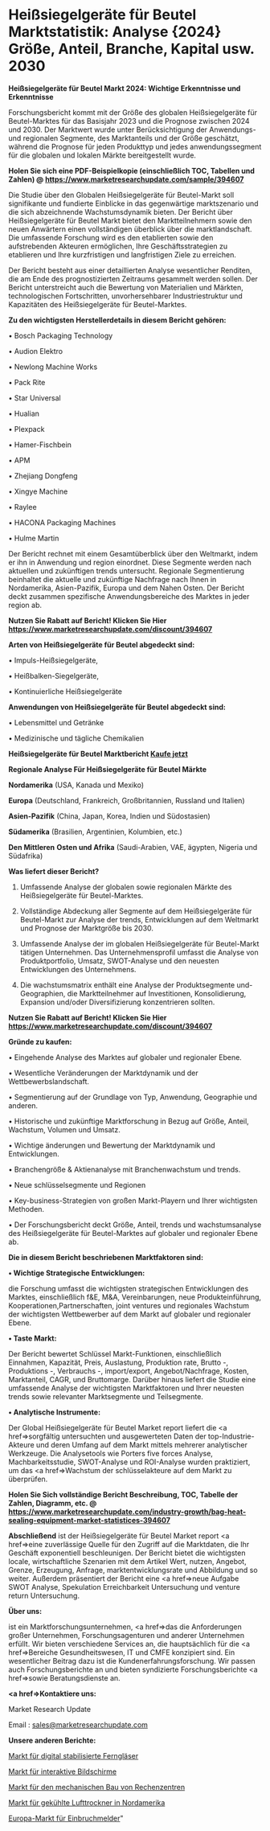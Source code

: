 # Heißsiegelgeräte für Beutel Marktstatistik: Analyse {2024} Größe, Anteil, Branche, Kapital usw. 2030

<strong>Heißsiegelgeräte für Beutel Markt 2024: Wichtige Erkenntnisse und Erkenntnisse</strong>

Forschungsbericht kommt mit der Größe des globalen Heißsiegelgeräte für Beutel-Marktes für das Basisjahr 2023 und die Prognose zwischen 2024 und 2030. Der Marktwert wurde unter Berücksichtigung der Anwendungs-und regionalen Segmente, des Marktanteils und der Größe geschätzt, während die Prognose für jeden Produkttyp und jedes anwendungssegment für die globalen und lokalen Märkte bereitgestellt wurde.

<strong>Holen Sie sich eine PDF-Beispielkopie (einschließlich TOC, Tabellen und Zahlen) @
</strong><strong><a href=https://www.marketresearchupdate.com/sample/394607><strong>https://www.marketresearchupdate.com/sample/394607</u></font></a></strong></strong>

Die Studie über den Globalen Heißsiegelgeräte für Beutel-Markt soll signifikante und fundierte Einblicke in das gegenwärtige marktszenario und die sich abzeichnende Wachstumsdynamik bieten. Der Bericht über Heißsiegelgeräte für Beutel Markt bietet den Marktteilnehmern sowie den neuen Anwärtern einen vollständigen überblick über die marktlandschaft. Die umfassende Forschung wird es den etablierten sowie den aufstrebenden Akteuren ermöglichen, Ihre Geschäftsstrategien zu etablieren und Ihre kurzfristigen und langfristigen Ziele zu erreichen.

Der Bericht besteht aus einer detaillierten Analyse wesentlicher Renditen, die am Ende des prognostizierten Zeitraums gesammelt werden sollen. Der Bericht unterstreicht auch die Bewertung von Materialien und Märkten, technologischen Fortschritten, unvorhersehbarer Industriestruktur und Kapazitäten des Heißsiegelgeräte für Beutel-Marktes.

<strong>Zu den wichtigsten Herstellerdetails in diesem Bericht gehören:</strong>

• Bosch Packaging Technology

• Audion Elektro

• Newlong Machine Works

• Pack Rite

• Star Universal

• Hualian

• Plexpack

• Hamer-Fischbein

• APM

• Zhejiang Dongfeng

• Xingye Machine

• Raylee

• HACONA Packaging Machines

• Hulme Martin

Der Bericht rechnet mit einem Gesamtüberblick über den Weltmarkt, indem er ihn in Anwendung und region einordnet. Diese Segmente werden nach aktuellen und zukünftigen trends untersucht. Regionale Segmentierung beinhaltet die aktuelle und zukünftige Nachfrage nach Ihnen in Nordamerika, Asien-Pazifik, Europa und dem Nahen Osten. Der Bericht deckt zusammen spezifische Anwendungsbereiche des Marktes in jeder region ab.

<strong>Nutzen Sie Rabatt auf Bericht! Klicken Sie Hier
</strong><strong><a href=https://www.marketresearchupdate.com/discount/394607>https://www.marketresearchupdate.com/discount/394607</b></u></font></strong></a>

<strong>Arten von Heißsiegelgeräte für Beutel abgedeckt sind:</strong>

• Impuls-Heißsiegelgeräte,

• Heißbalken-Siegelgeräte,

• Kontinuierliche Heißsiegelgeräte

<strong>Anwendungen von Heißsiegelgeräte für Beutel abgedeckt sind:</strong>

• Lebensmittel und Getränke

• Medizinische und tägliche Chemikalien

<strong>Heißsiegelgeräte für Beutel Marktbericht <a href=https://www.marketresearchupdate.com/buynow/394607>Kaufe jetzt</a></strong>

<strong>Regionale Analyse Für Heißsiegelgeräte für Beutel Märkte</strong>

<strong>Nordamerika</strong> (USA, Kanada und Mexiko)

<strong>Europa</strong> (Deutschland, Frankreich, Großbritannien, Russland und Italien)

<strong>Asien-Pazifik</strong> (China, Japan, Korea, Indien und Südostasien)

<strong>Südamerika</strong> (Brasilien, Argentinien, Kolumbien, etc.)

<strong>Den Mittleren</strong> <strong>Osten und Afrika</strong> (Saudi-Arabien, VAE, ägypten, Nigeria und Südafrika)

<strong>Was liefert dieser Bericht?</strong>

1. Umfassende Analyse der globalen sowie regionalen Märkte des Heißsiegelgeräte für Beutel-Marktes.

2. Vollständige Abdeckung aller Segmente auf dem Heißsiegelgeräte für Beutel-Markt zur Analyse der trends, Entwicklungen auf dem Weltmarkt und Prognose der Marktgröße bis 2030.

3. Umfassende Analyse der im globalen Heißsiegelgeräte für Beutel-Markt tätigen Unternehmen. Das Unternehmensprofil umfasst die Analyse von Produktportfolio, Umsatz, SWOT-Analyse und den neuesten Entwicklungen des Unternehmens.

4. Die wachstumsmatrix enthält eine Analyse der Produktsegmente und-Geographien, die Marktteilnehmer auf Investitionen, Konsolidierung, Expansion und/oder Diversifizierung konzentrieren sollten.

<strong>Nutzen Sie Rabatt auf Bericht! Klicken Sie Hier
</strong><strong><a href=https://www.marketresearchupdate.com/discount/394607>https://www.marketresearchupdate.com/discount/394607</b></u></font></strong></a>

<strong>Gründe zu kaufen:</strong>

• Eingehende Analyse des Marktes auf globaler und regionaler Ebene.

• Wesentliche Veränderungen der Marktdynamik und der Wettbewerbslandschaft.

• Segmentierung auf der Grundlage von Typ, Anwendung, Geographie und anderen.

• Historische und zukünftige Marktforschung in Bezug auf Größe, Anteil, Wachstum, Volumen und Umsatz.

• Wichtige änderungen und Bewertung der Marktdynamik und Entwicklungen.

• Branchengröße &amp; Aktienanalyse mit Branchenwachstum und trends.

• Neue schlüsselsegmente und Regionen

• Key-business-Strategien von großen Markt-Playern und Ihrer wichtigsten Methoden.

• Der Forschungsbericht deckt Größe, Anteil, trends und wachstumsanalyse des Heißsiegelgeräte für Beutel-Marktes auf globaler und regionaler Ebene ab.

<strong>Die in diesem Bericht beschriebenen Marktfaktoren sind:</strong>

<strong>• Wichtige Strategische Entwicklungen:</strong>

die Forschung umfasst die wichtigsten strategischen Entwicklungen des Marktes, einschließlich f&amp;E, M&amp;A, Vereinbarungen, neue Produkteinführung, Kooperationen,Partnerschaften, joint ventures und regionales Wachstum der wichtigsten Wettbewerber auf dem Markt auf globaler und regionaler Ebene.

<strong>• Taste Markt:</strong>

Der Bericht bewertet Schlüssel Markt-Funktionen, einschließlich Einnahmen, Kapazität, Preis, Auslastung, Produktion rate, Brutto -, Produktions -, Verbrauchs -, import/export, Angebot/Nachfrage, Kosten, Marktanteil, CAGR, und Bruttomarge. Darüber hinaus liefert die Studie eine umfassende Analyse der wichtigsten Marktfaktoren und Ihrer neuesten trends sowie relevanter Marktsegmente und Teilsegmente.

<strong>• Analytische Instrumente:</strong>

Der Global Heißsiegelgeräte für Beutel Market report liefert die <a href=>sorgf</a>ältig untersuchten und ausgewerteten Daten der top-Industrie-Akteure und deren Umfang auf dem Markt mittels mehrerer analytischer Werkzeuge. Die Analysetools wie Porters five forces Analyse, Machbarkeitsstudie, SWOT-Analyse und ROI-Analyse wurden praktiziert, um das <a href=>Wachstum</a> der schlüsselakteure auf dem Markt zu überprüfen.

<strong>Holen Sie Sich vollständige Bericht Beschreibung, TOC, Tabelle der Zahlen, Diagramm, etc. @ </strong><strong><a href=https://www.marketresearchupdate.com/industry-growth/bag-heat-sealing-equipment-market-statistices-394607>https://www.marketresearchupdate.com/industry-growth/bag-heat-sealing-equipment-market-statistices-394607</a></font></strong>

<strong>Abschließend</strong> ist der Heißsiegelgeräte für Beutel Market report <a href=>eine</a> zuverlässige Quelle für den Zugriff auf die Marktdaten, die Ihr Geschäft exponentiell beschleunigen. Der Bericht bietet die wichtigsten locale, wirtschaftliche Szenarien mit dem Artikel Wert, nutzen, Angebot, Grenze, Erzeugung, Anfrage, marktentwicklungsrate und Abbildung und so weiter. Außerdem präsentiert der Bericht eine <a href=>neue</a> Aufgabe SWOT Analyse, Spekulation Erreichbarkeit Untersuchung und venture return Untersuchung.

<strong>Über uns:</strong>

 ist ein Marktforschungsunternehmen, <a href=>das</a> die Anforderungen großer Unternehmen, Forschungsagenturen und anderer Unternehmen erfüllt. Wir bieten verschiedene Services an, die hauptsächlich für die <a href=>Bereiche</a> Gesundheitswesen, IT und CMFE konzipiert sind. Ein wesentlicher Beitrag dazu ist die Kundenerfahrungsforschung. Wir passen auch Forschungsberichte an und bieten syndizierte Forschungsberichte <a href=>sowie</a> Beratungsdienste an.

<strong><a href=>Kontaktiere uns:</a></strong>

Market Research Update

Email : sales@marketresearchupdate.com

<strong>Unsere anderen Berichte:</strong>

<a href=https://www.linkedin.com/pulse/digital-stabilized-binoculars-market-2023-latest>Markt für digital stabilisierte Ferngläser</a>

<a href=https://www.linkedin.com/pulse/interactive-display-screens-market-pointing-capture-largest>Markt für interaktive Bildschirme</a>

<a href=https://www.linkedin.com/pulse/data-center-mechanical-construction-market-size-share>Markt für den mechanischen Bau von Rechenzentren</a>

<a href=https://www.linkedin.com/pulse/north-america-refrigerated-air-dryers-market>Markt für gekühlte Lufttrockner in Nordamerika</a>

<a href=https://www.linkedin.com/pulse/europe-intruder-detectors-market-size-production-growth>Europa-Markt für Einbruchmelder</a>"
